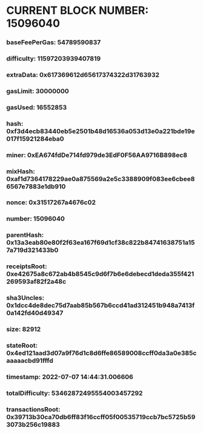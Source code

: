 # CURRENT BLOCK NUMBER: 15096040

### baseFeePerGas: 54789590837
### difficulty: 11597203939407819
### extraData: 0x617369612d65617374322d31763932
### gasLimit: 30000000
### gasUsed: 16552853
### hash: 0xf3d4ecb83440eb5e2501b48d16536a053d13e0a221bde19e017f15921284eba0
### miner: 0xEA674fdDe714fd979de3EdF0F56AA9716B898ec8
### mixHash: 0xaf1d7364178229ae0a875569a2e5c3388909f083ee6cbee86567e7883e1db910
### nonce: 0x31517267a4676c02
### number: 15096040
### parentHash: 0x13a3eab80e80f2f63ea167f69d1cf38c822b84741638751a157a719d321433b0
### receiptsRoot: 0xe42675a8c672ab4b8545c9d6f7b6e6debecd1deda355f421269593af82f2a48c
### sha3Uncles: 0x1dcc4de8dec75d7aab85b567b6ccd41ad312451b948a7413f0a142fd40d49347
### size: 82912
### stateRoot: 0x4ed121aad3d07a9f76d1c8d6ffe86589008ccff0da3a0e385caaaaacbd91fffd
### timestamp: 2022-07-07 14:44:31.006606
### totalDifficulty: 53462872495554003457292
### transactionsRoot: 0x39713b30ca70db6ff83f16ccff05f00535719ccb7bc5725b593073b256c19883
